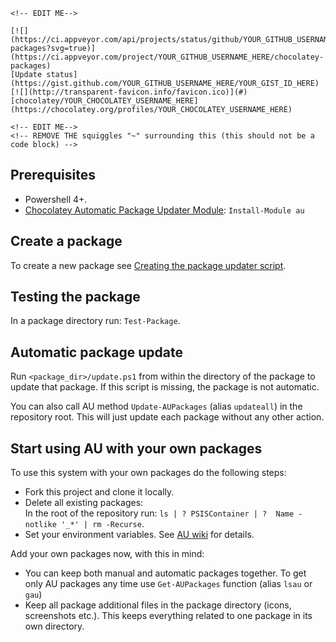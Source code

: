 ~~~
<!-- EDIT ME-->

[![](https://ci.appveyor.com/api/projects/status/github/YOUR_GITHUB_USERNAME_HERE/chocolatey-packages?svg=true)](https://ci.appveyor.com/project/YOUR_GITHUB_USERNAME_HERE/chocolatey-packages)
[Update status](https://gist.github.com/YOUR_GITHUB_USERNAME_HERE/YOUR_GIST_ID_HERE)
[![](http://transparent-favicon.info/favicon.ico)](#)
[chocolatey/YOUR_CHOCOLATEY_USERNAME_HERE](https://chocolatey.org/profiles/YOUR_CHOCOLATEY_USERNAME_HERE)

<!-- EDIT ME-->
<!-- REMOVE THE squiggles "~" surrounding this (this should not be a code block) -->
~~~

## Prerequisites

- Powershell 4+.
- [Chocolatey Automatic Package Updater Module](https://github.com/majkinetor/au): `Install-Module au`

## Create a package

To create a new package see [Creating the package updater script](https://github.com/majkinetor/au#creating-the-package-updater-script).

## Testing the package

In a package directory run: `Test-Package`.

## Automatic package update

Run `<package_dir>/update.ps1` from within the directory of the package to update that package. If this script is missing, the package is not automatic.

You can also call AU method `Update-AUPackages` (alias `updateall`) in the repository root. This will just update each package without any other action.

## Start using AU with your own packages

To use this system with your own packages do the following steps:

* Fork this project and clone it locally.
* Delete all existing packages:  
In the root of the repository run: `ls | ? PSISContainer | ?  Name -notlike '_*' | rm -Recurse`.
* Set your environment variables. See [AU wiki](https://github.com/majkinetor/au/wiki/Plugins) for details.

Add your own packages now, with this in mind:
* You can keep both manual and automatic packages together. To get only AU packages any time use `Get-AUPackages` function (alias `lsau` or `gau`)
* Keep all package additional files in the package directory (icons, screenshots etc.). This keeps everything related to one package in its own directory.
